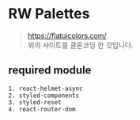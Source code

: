 # RW Palettes

> https://flatuicolors.com/  
> 위의 사이트를 클론코딩 한 것입니다.

## required module

```
1. react-helmet-async
2. styled-components
3. styled-reset
4. react-router-dom
```
